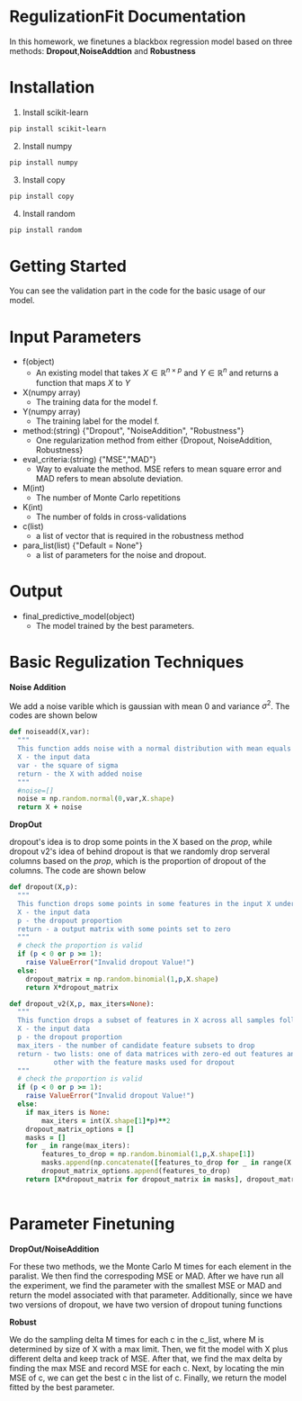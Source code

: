# RegulizationFit Documentation
In this homework, we finetunes a blackbox regression model based on three methods: **Dropout**,**NoiseAddtion** and **Robustness**
# Installation
1. Install scikit-learn
```ruby
pip install scikit-learn
```
2. Install numpy
```ruby
pip install numpy
```
3. Install copy
```ruby
pip install copy
```
4. Install random
```ruby
pip install random
```
# Getting Started
You can see the validation part in the code for the basic usage of our model.

# Input Parameters
- f(object)
  - An existing model that takes $X\in \mathbb{R}^{n\times p}$ and $Y\in \mathbb{R}^{n}$ and returns a function that maps $X$ to $Y$
- X(numpy array)
  - The training data for the model f.
- Y(numpy array)
  - The training label for the model f.
- method:(string) $\text{\{"Dropout", "NoiseAddition", "Robustness"\}}$
  - One regularization method from either $\{\text{Dropout, NoiseAddition, Robustness}\}$
- eval_criteria:(string) $\{\text{"MSE","MAD"}\}$
  - Way to evaluate the method. MSE refers to mean square error and MAD refers to mean absolute deviation.
- M(int)
  - The number of Monte Carlo repetitions
- K(int)
  - The number of folds in cross-validations 
- c(list)
  - a list of vector that is required in the robustness method
- para_list(list) $\text{\{"Default = None"\}}$
  - a list of parameters for the noise and dropout. 
  
# Output
- final_predictive_model(object)
  - The model trained by the best parameters.
  
# Basic Regulization Techniques 
**Noise Addition**

We add a noise varible which is gaussian with mean 0 and variance $\sigma^2$. The codes are shown below

```ruby
def noiseadd(X,var):
  """
  This function adds noise with a normal distribution with mean equals to 0 and the variance equals to input var
  X - the input data
  var - the square of sigma
  return - the X with added noise
  """
  #noise=[]
  noise = np.random.normal(0,var,X.shape)
  return X + noise 
```

**DropOut**

dropout's idea is to drop some points in the X based on the *prop*, while dropout v2's idea of behind dropout is that we randomly drop serveral columns based on the *prop*, which is the proportion of dropout of the columns. The code are shown below
```ruby
def dropout(X,p):
  """
  This function drops some points in some features in the input X under Bernoulli distribution
  X - the input data
  p - the dropout proportion
  return - a output matrix with some points set to zero
  """
  # check the proportion is valid
  if (p < 0 or p >= 1): 
    raise ValueError("Invalid dropout Value!")
  else:
    dropout_matrix = np.random.binomial(1,p,X.shape)
    return X*dropout_matrix
```
```ruby
def dropout_v2(X,p, max_iters=None):
  """
  This function drops a subset of features in X across all samples followed by Bernoulli distribution
  X - the input data
  p - the dropout proportion
  max_iters - the number of candidate feature subsets to drop
  return - two lists: one of data matrices with zero-ed out features and the 
           other with the feature masks used for dropout
  """
  # check the proportion is valid
  if (p < 0 or p >= 1): 
    raise ValueError("Invalid dropout Value!")
  else:
    if max_iters is None:
        max_iters = int(X.shape[1]*p)**2
    dropout_matrix_options = []
    masks = []
    for _ in range(max_iters):
        features_to_drop = np.random.binomial(1,p,X.shape[1])
        masks.append(np.concatenate([features_to_drop for _ in range(X.shape[0])]).reshape(X.shape))
        dropout_matrix_options.append(features_to_drop)
    return [X*dropout_matrix for dropout_matrix in masks], dropout_matrix_options
  
```
# Parameter Finetuning
**DropOut/NoiseAddition**

For these two methods, we the Monte Carlo M times for each element in the paralist. We then find the correspoding MSE or MAD. After we have run all the experiment, we find the parameter with the smallest MSE or MAD and return the model associated with that parameter. Additionally, since we have two versions of dropout, we have two version of dropout tuning functions



**Robust**

We do the sampling delta M times for each c in the c_list, where M is determined by size of X with a max limit. Then, we fit the model with X plus different delta and keep track of MSE. After that, we find the max delta by finding the max MSE and record MSE for each c. Next, by locating the min MSE of c, we can get the best c in the list of c. Finally, we return the model fitted by the best parameter.
